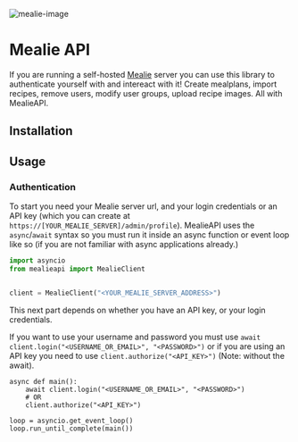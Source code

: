 ![mealie-image](https://hay-kot.github.io/mealie/assets/img/home_screenshot.png)

# Mealie API
If you are running a self-hosted [Mealie](https://hay-kot.github.io/mealie/) server you can use this library to authenticate yourself with and intereact with it!
Create mealplans, import recipes, remove users, modify user groups, upload recipe images.
All with MealieAPI.

## Installation


## Usage


### Authentication
To start you need your Mealie server url, and your login credentials or an API key (which you can create at `https://[YOUR_MEALIE_SERVER]/admin/profile`).
MealieAPI uses the `async`/`await` syntax so you must run it inside an async function or event loop like so (if you are not familiar with async applications already.)


```py
import asyncio
from mealieapi import MealieClient


client = MealieClient("<YOUR_MEALIE_SERVER_ADDRESS>")
```
This next part depends on whether you have an API key, or your login credentials.

If you want to use your username and password you must use `await client.login("<USERNAME_OR_EMAIL>", "<PASSWORD>")` or if you are using an API key you need to use `client.authorize("<API_KEY>")` (Note: without the await).

```
async def main():
    await client.login("<USERNAME_OR_EMAIL>", "<PASSWORD>")
    # OR
    client.authorize("<API_KEY>")

loop = asyncio.get_event_loop()
loop.run_until_complete(main())
```


